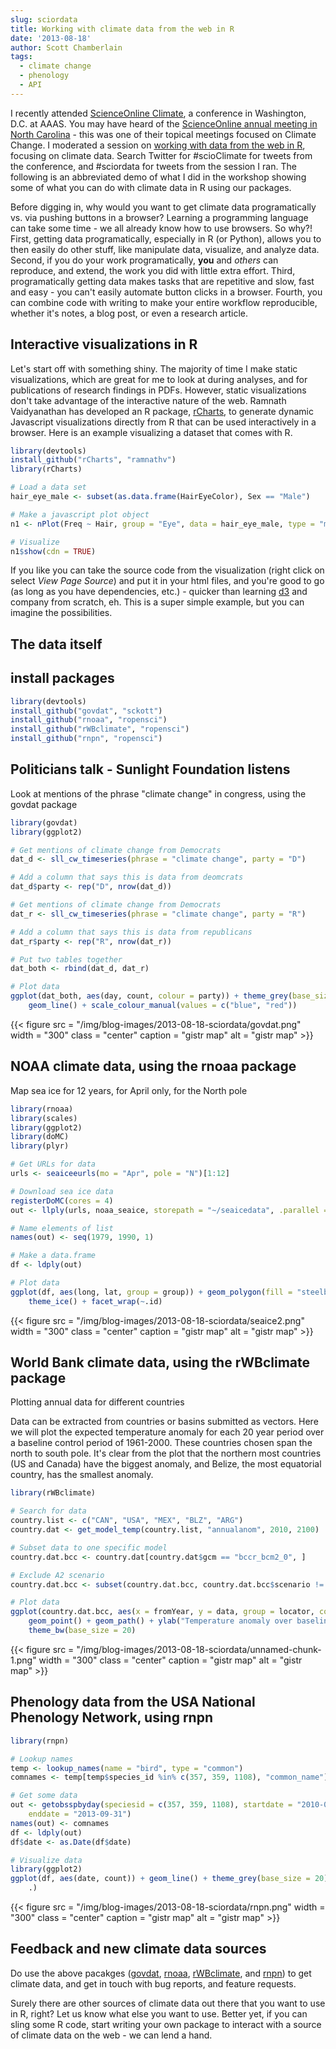```yaml
---
slug: sciordata
title: Working with climate data from the web in R
date: '2013-08-18'
author: Scott Chamberlain
tags:
  - climate change
  - phenology
  - API
---
```


I recently attended [ScienceOnline Climate][sciocweb], a conference in Washington, D.C. at AAAS. You may have heard of the [ScienceOnline annual meeting in North Carolina][sciox] - this was one of their topical meetings focused on Climate Change. I moderated a session on [working with data from the web in R][sciordata], focusing on climate data. Search Twitter for \#scioClimate for tweets from the conference, and \#sciordata for tweets from the session I ran. The following is an abbreviated demo of what I did in the workshop showing some of what you can do with climate data in R using our packages.

Before digging in, why would you want to get climate data programatically vs. via pushing buttons in a browser? Learning a programming language can take some time - we all already know how to use browsers. So why?!  First, getting data programatically, especially in R (or Python), allows you to then easily do other stuff, like manipulate data, visualize, and analyze data. Second, if you do your work programatically, **you** and *others* can reproduce, and extend, the work you did with little extra effort. Third, programatically getting data makes tasks that are repetitive and slow, fast and easy - you can't easily automate button clicks in a browser. Fourth, you can combine code with writing to make your entire workflow reproducible, whether it's notes, a blog post, or even a research article.

## Interactive visualizations in R

Let's start off with something shiny. The majority of time I make static visualizations, which are great for me to look at during analyses, and for publications of research findings in PDFs. However, static visualizations don't take advantage of the interactive nature of the web. Ramnath Vaidyanathan has developed an R package, [rCharts][rcharts], to generate dynamic Javascript visualizations directly from R that can be used interactively in a browser. Here is an example visualizing a dataset that comes with R.


```r
library(devtools)
install_github("rCharts", "ramnathv")
library(rCharts)

# Load a data set
hair_eye_male <- subset(as.data.frame(HairEyeColor), Sex == "Male")

# Make a javascript plot object
n1 <- nPlot(Freq ~ Hair, group = "Eye", data = hair_eye_male, type = "multiBarChart")

# Visualize
n1$show(cdn = TRUE)
```
If you like you can take the source code from the visualization (right click on select *View Page Source*) and put it in your html files, and you're good to go (as long as you have dependencies, etc.) - quicker than learning [d3][d3] and company from scratch, eh. This is a super simple example, but you can imagine the possibilities.


## The data itself


## install packages

```r
library(devtools)
install_github("govdat", "sckott")
install_github("rnoaa", "ropensci")
install_github("rWBclimate", "ropensci")
install_github("rnpn", "ropensci")
```



## Politicians talk - Sunlight Foundation listens

Look at mentions of the phrase "climate change" in congress, using the govdat package


```r
library(govdat)
library(ggplot2)

# Get mentions of climate change from Democrats
dat_d <- sll_cw_timeseries(phrase = "climate change", party = "D")

# Add a column that says this is data from deomcrats
dat_d$party <- rep("D", nrow(dat_d))

# Get mentions of climate change from Democrats
dat_r <- sll_cw_timeseries(phrase = "climate change", party = "R")

# Add a column that says this is data from republicans
dat_r$party <- rep("R", nrow(dat_r))

# Put two tables together
dat_both <- rbind(dat_d, dat_r)

# Plot data
ggplot(dat_both, aes(day, count, colour = party)) + theme_grey(base_size = 20) +
    geom_line() + scale_colour_manual(values = c("blue", "red"))
```

{{< figure src = "/img/blog-images/2013-08-18-sciordata/govdat.png" width = "300" class = "center" caption = "gistr map" alt = "gistr map" >}}



## NOAA climate data, using the rnoaa package

Map sea ice for 12 years, for April only, for the North pole


```r
library(rnoaa)
library(scales)
library(ggplot2)
library(doMC)
library(plyr)

# Get URLs for data
urls <- seaiceeurls(mo = "Apr", pole = "N")[1:12]

# Download sea ice data
registerDoMC(cores = 4)
out <- llply(urls, noaa_seaice, storepath = "~/seaicedata", .parallel = TRUE)

# Name elements of list
names(out) <- seq(1979, 1990, 1)

# Make a data.frame
df <- ldply(out)

# Plot data
ggplot(df, aes(long, lat, group = group)) + geom_polygon(fill = "steelblue") +
    theme_ice() + facet_wrap(~.id)
```

{{< figure src = "/img/blog-images/2013-08-18-sciordata/seaice2.png" width = "300" class = "center" caption = "gistr map" alt = "gistr map" >}}



## World Bank climate data, using the rWBclimate package

Plotting annual data for different countries

Data can be extracted from countries or basins submitted as vectors. Here we will plot the expected temperature anomaly for each 20 year period over a baseline control period of 1961-2000. These countries chosen span the north to south pole. It's clear from the plot that the northern most countries (US and Canada) have the biggest anomaly, and Belize, the most equatorial country, has the smallest anomaly.


```r
library(rWBclimate)

# Search for data
country.list <- c("CAN", "USA", "MEX", "BLZ", "ARG")
country.dat <- get_model_temp(country.list, "annualanom", 2010, 2100)

# Subset data to one specific model
country.dat.bcc <- country.dat[country.dat$gcm == "bccr_bcm2_0", ]

# Exclude A2 scenario
country.dat.bcc <- subset(country.dat.bcc, country.dat.bcc$scenario != "a2")

# Plot data
ggplot(country.dat.bcc, aes(x = fromYear, y = data, group = locator, colour = locator)) +
    geom_point() + geom_path() + ylab("Temperature anomaly over baseline") +
    theme_bw(base_size = 20)
```

{{< figure src = "/img/blog-images/2013-08-18-sciordata/unnamed-chunk-1.png" width = "300" class = "center" caption = "gistr map" alt = "gistr map" >}}




## Phenology data from the USA National Phenology Network, using rnpn


```r
library(rnpn)

# Lookup names
temp <- lookup_names(name = "bird", type = "common")
comnames <- temp[temp$species_id %in% c(357, 359, 1108), "common_name"]

# Get some data
out <- getobsspbyday(speciesid = c(357, 359, 1108), startdate = "2010-04-01",
    enddate = "2013-09-31")
names(out) <- comnames
df <- ldply(out)
df$date <- as.Date(df$date)

# Visualize data
library(ggplot2)
ggplot(df, aes(date, count)) + geom_line() + theme_grey(base_size = 20) + facet_grid(.id ~
    .)
```

{{< figure src = "/img/blog-images/2013-08-18-sciordata/rnpn.png" width = "300" class = "center" caption = "gistr map" alt = "gistr map" >}}



## Feedback and new climate data sources

Do use the above pacakges ([govdat][govdat], [rnoaa][rnoaa], [rWBclimate][rWBclimate], and [rnpn][rnpn]) to get climate data, and get in touch with bug reports, and feature requests.

Surely there are other sources of climate data out there that you want to use in R, right? Let us know what else you want to use. Better yet, if you can sling some R code, start writing your own package to interact with a source of climate data on the web - we can lend a hand.

[sciocweb]: https://scioclimate.wikispaces.com
[sciox]: https://twitter.com/#sciox
[rcharts]: https://github.com/ramnathv/rCharts
[sciordata]: https://scioclimate.wikispaces.com/3W.+Working+With+Science+Data+From+Around+The+Web
[d3]: https://d3js.org/
[govdat]: https://github.com/cran/govdat
[rnoaa]: https://github.com/ropensci/rnoaa
[rWBclimate]: https://github.com/ropensci/rWBclimate
[rnpn]: https://github.com/ropensci/rnpn
